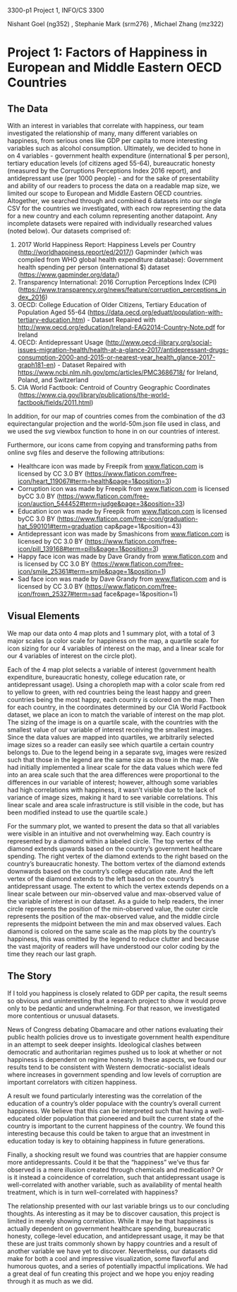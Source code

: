 3300-p1
Project 1, INFO/CS 3300

Nishant Goel (ng352) , Stephanie Mark (srm276) , Michael Zhang (mz322)

# Project 1: Factors of Happiness in European and Middle Eastern OECD Countries
## The Data
With an interest in variables that correlate with happiness, our team investigated the relationship of many, many different variables on happiness, from serious ones like GDP per capita to more interesting variables such as alcohol consumption. Ultimately, we decided to hone in on 4 variables - government health expenditure (international $ per person), tertiary education levels (of citizens aged 55-64), bureaucratic honesty (measured by the Corruptions Perceptions Index 2016 report), and antidepressant use (per 1000 people) - and for the sake of presentability and ability of our readers to process the data on a readable map size, we limited our scope to European and Middle Eastern OECD countries. Altogether, we searched through and combined 6 datasets into our single CSV for the countries we investigated, with each row representing the data for a new country and each column representing another datapoint. Any incomplete datasets were repaired with individually researched values (noted below). Our datasets comprised of:

1. 2017 World Happiness Report: Happiness Levels per Country (http://worldhappiness.report/ed/2017/) 
Gapminder (which was compiled from WHO global health expenditure database): Government health spending per person (international $) dataset (https://www.gapminder.org/data/)
2. Transparency International: 2016 Corruption Perceptions Index (CPI) (https://www.transparency.org/news/feature/corruption_perceptions_index_2016)
3. OECD: College Education of Older Citizens, Tertiary Education of Population Aged 55-64 (https://data.oecd.org/eduatt/population-with-tertiary-education.htm) - Dataset Repaired with http://www.oecd.org/education/Ireland-EAG2014-Country-Note.pdf for Ireland
4. OECD: Antidepressant Usage (http://www.oecd-ilibrary.org/social-issues-migration-health/health-at-a-glance-2017/antidepressant-drugs-consumption-2000-and-2015-or-nearest-year_health_glance-2017-graph181-en) - Dataset Repaired with https://www.ncbi.nlm.nih.gov/pmc/articles/PMC3686718/ for Ireland, Poland, and Switzerland
5. CIA World Factbook: Centroid of Country Geographic Coordinates (https://www.cia.gov/library/publications/the-world-factbook/fields/2011.html)

In addition, for our map of countries comes from the combination of the d3 equirectangular projection and the world-50m.json file used in class, and we used the svg viewbox function to hone in on our countries of interest. 

Furthermore, our icons came from copying and transforming paths from online svg files and deserve the following attributions:
- Healthcare icon was made by Freepik from www.flaticon.com is licensed by CC 3.0 BY (https://www.flaticon.com/free-icon/heart_119067#term=health&page=1&position=3) 
- Corruption icon was made by Freepik from www.flaticon.com is licensed byCC 3.0 BY (https://www.flaticon.com/free-icon/auction_544452#term=judge&page=3&position=33)
- Education icon was made by Freepik from www.flaticon.com is licensed byCC 3.0 BY (https://www.flaticon.com/free-icon/graduation-hat_590101#term=graduation cap&page=1&position=43) 
- Antidepressant icon was made by Smashicons from www.flaticon.com is licensed by CC 3.0 BY (https://www.flaticon.com/free-icon/pill_139168#term=pills&page=1&position=3)
- Happy face icon was made by Dave Grandy from www.flaticon.com and is licensed by CC 3.0 BY (https://www.flaticon.com/free-icon/smile_25361#term=smile&page=1&position=1) 
- Sad face icon was made by Dave Grandy from www.flaticon.com and is licensed by CC 3.0 BY (https://www.flaticon.com/free-icon/frown_25327#term=sad face&page=1&position=1) 

## Visual Elements
We map our data onto 4 map plots and 1 summary plot, with a total of 3 major scales (a color scale for happiness on the map, a quartile scale for icon sizing for our 4 variables of interest on the map, and a linear scale for our 4 variables of interest on the circle plot).

Each of the 4 map plot selects a variable of interest (government health expenditure, bureaucratic honesty, college education rate, or antidepressant usage). Using a choropleth map with a color scale from red to yellow to green, with red countries being the least happy and green countries being the most happy, each country is colored on the map. Then for each country, in the coordinates determined by our CIA World Factbook dataset, we place an icon to match the variable of interest on the map plot. The sizing of the image is on a quartile scale, with the countries with the smallest value of our variable of interest receiving the smallest images. Since the data values are mapped into quartiles, we arbitrarily selected image sizes so a reader can easily see which quartile a certain country belongs to. Due to the legend being in a separate svg, images were resized such that those in the legend are the same size as those in the map. (We had initially implemented a linear scale for the data values which were fed into an area scale such that the area differences were proportional to the differences in our variable of interest; however, although some variables had high correlations with happiness, it wasn’t visible due to the lack of variance of image sizes, making it hard to see variable correlations. This linear scale and area scale infrastructure is still visible in the code, but has been modified instead to use the quartile scale.)

For the summary plot, we wanted to present the data so that all variables were visible in an intuitive and not overwhelming way. Each country is represented by a diamond within a labeled circle. The top vertex of the diamond extends upwards based on the country’s government healthcare spending. The right vertex of the diamond extends to the right based on the country’s bureaucratic honesty. The bottom vertex of the diamond extends downwards based on the country’s college education rate. And the left vertex of the diamond extends to the left based on the country’s antidepressant usage. The extent to which the vertex extends depends on a linear scale between our min-observed value and max-observed value of the variable of interest in our dataset. As a guide to help readers, the inner circle represents the position of the min-observed value, the outer circle represents the position of the max-observed value, and the middle circle represents the midpoint between the min and max observed values. Each diamond is colored on the same scale as the map plots by the country’s happiness, this was omitted by the legend to reduce clutter and because the vast majority of readers will have understood our color coding by the time they reach our last graph.

## The Story
If I told you happiness is closely related to GDP per capita, the result seems so obvious and uninteresting that a research project to show it would prove only to be pedantic and underwhelming. For that reason, we investigated more contentious or unusual datasets. 

News of Congress debating Obamacare and other nations evaluating their public health policies drove us to investigate government health expenditure in an attempt to seek deeper insights. Ideological clashes between democratic and authoritarian regimes pushed us to look at whether or not happiness is dependent on regime honesty. In these aspects, we found our results tend to be consistent with Western democratic-socialist ideals where increases in government spending and low levels of corruption are important correlators with citizen happiness. 

A result we found particularly interesting was the correlation of the education of a country’s older populace with the country’s overall current happiness. We believe that this can be interpreted such that having a well-educated older population that pioneered and built the current state of the country is important to the current happiness of the country. We found this interesting because this could be taken to argue that an investment in education today is key to obtaining happiness in future generations.

Finally, a shocking result we found was countries that are happier consume more antidepressants. Could it be that the “happiness” we’ve thus far observed is a mere illusion created through chemicals and medication? Or is it instead a coincidence of correlation, such that antidepressant usage is well-correlated with another variable, such as availability of mental health treatment, which is in turn well-correlated with happiness? 

The relationship presented with our last variable brings us to our concluding thoughts. As interesting as it may be to discover causation, this project is limited in merely showing correlation. While it may be that happiness is actually dependent on government healthcare spending, bureaucratic honesty, college-level education, and antidepressant usage, it may be that these are just traits commonly shown by happy countries and a result of another variable we have yet to discover. Nevertheless, our datasets did make for both a cool and impressive visualization, some flavorful and humorous quotes, and a series of potentially impactful implications. We had a great deal of fun creating this project and we hope you enjoy reading through it as much as we did.
